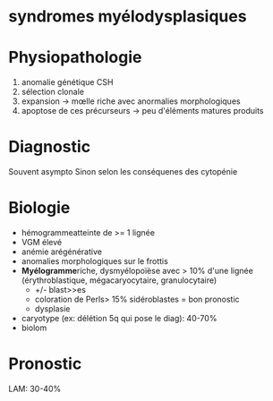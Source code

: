 # syndromes myélodysplasiques




# Physiopathologie


1. anomalie génétique CSH 
2. sélection clonale 
3. expansion -> mœlle riche avec anormalies morphologiques 
4. apoptose de ces précurseurs -> peu d'éléments matures produits 


# Diagnostic


Souvent asympto
Sinon selon les conséquenes des cytopénie 


# Biologie


- hémogrammeatteinte de >= 1 lignée 
- VGM élevé 
- anémie arégénérative 
- anomalies morphologiques sur le frottis 
- **Myélogramme**riche, dysmyélopoïèse avec > 10% d'une lignée (érythroblastique, mégacaryocytaire, granulocytaire) 
    - +/- blast>>es 
    - coloration de Perls> 15% sidéroblastes = bon pronostic 
    - dysplasie 
- caryotype (ex: délétion 5q qui pose le diag): 40-70% 
- biolom 


# Pronostic


LAM: 30-40% 

